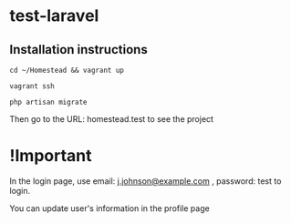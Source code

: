 # test-laravel
## Installation instructions

`cd ~/Homestead && vagrant up`

`vagrant ssh`

`php artisan migrate`

Then go to the URL: homestead.test to see the project

# !Important
In the login page, use email: j.johnson@example.com , password: test to login.

You can update user's information in the profile page



